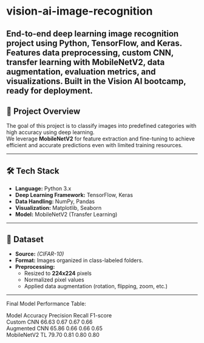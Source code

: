 # vision-ai-image-recognition
End-to-end deep learning image recognition project using Python, TensorFlow, and Keras. Features data preprocessing, custom CNN, transfer learning with MobileNetV2, data augmentation, evaluation metrics, and visualizations. Built in the Vision AI bootcamp, ready for deployment.
---

## 🚀 Project Overview
The goal of this project is to classify images into predefined categories with high accuracy using deep learning.  
We leverage **MobileNetV2** for feature extraction and fine-tuning to achieve efficient and accurate predictions even with limited training resources.

---

## 🛠 Tech Stack
- **Language:** Python 3.x  
- **Deep Learning Framework:** TensorFlow, Keras  
- **Data Handling:** NumPy, Pandas  
- **Visualization:** Matplotlib, Seaborn  
- **Model:** MobileNetV2 (Transfer Learning)  

---

## 📂 Dataset
- **Source:** *(CIFAR-10)*  
- **Format:** Images organized in class-labeled folders.  
- **Preprocessing:**  
  - Resized to **224x224** pixels  
  - Normalized pixel values  
  - Applied data augmentation (rotation, flipping, zoom, etc.)  

---

Final Model Performance Table:

Model               Accuracy  Precision Recall    F1-score  
Custom CNN          66.63     0.67      0.67      0.66      
Augmented CNN       65.86     0.66      0.66      0.65      
MobileNetV2 TL      79.70     0.81      0.80      0.80 
